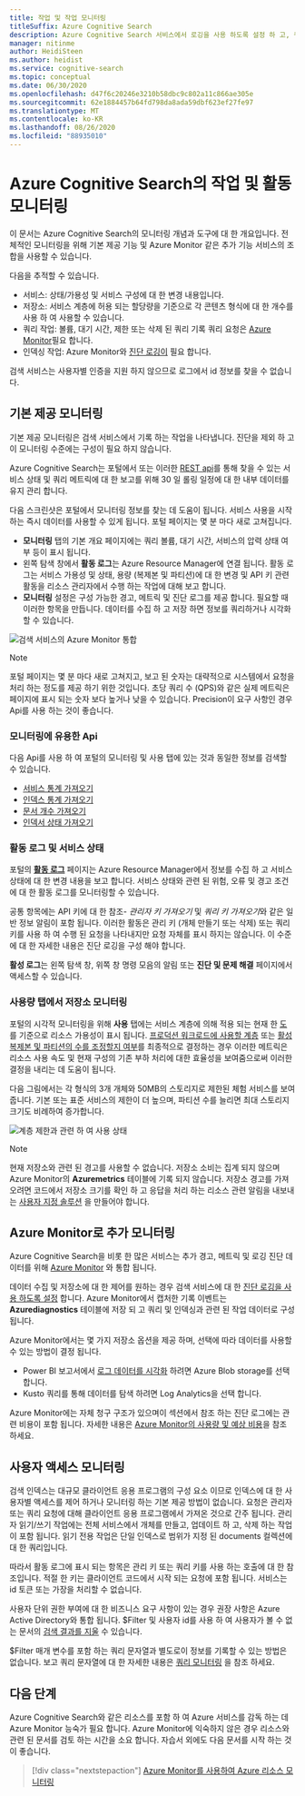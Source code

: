 ```yaml
---
title: 작업 및 작업 모니터링
titleSuffix: Azure Cognitive Search
description: Azure Cognitive Search 서비스에서 로깅을 사용 하도록 설정 하 고, 쿼리 작업 메트릭, 리소스 사용량 및 기타 시스템 데이터를 가져옵니다.
manager: nitinme
author: HeidiSteen
ms.author: heidist
ms.service: cognitive-search
ms.topic: conceptual
ms.date: 06/30/2020
ms.openlocfilehash: d47f6c20246e3210b58dbc9c802a11c866ae305e
ms.sourcegitcommit: 62e1884457b64fd798da8ada59dbf623ef27fe97
ms.translationtype: MT
ms.contentlocale: ko-KR
ms.lasthandoff: 08/26/2020
ms.locfileid: "88935010"
---
```

# <a name="monitor-operations-and-activity-of-azure-cognitive-search"></a>Azure Cognitive Search의 작업 및 활동 모니터링

이 문서는 Azure Cognitive Search의 모니터링 개념과 도구에 대 한 개요입니다. 전체적인 모니터링을 위해 기본 제공 기능 및 Azure Monitor 같은 추가 기능 서비스의 조합을 사용할 수 있습니다.

다음을 추적할 수 있습니다.

* 서비스: 상태/가용성 및 서비스 구성에 대 한 변경 내용입니다.
* 저장소: 서비스 계층에 허용 되는 할당량을 기준으로 각 콘텐츠 형식에 대 한 개수를 사용 하 여 사용할 수 있습니다.
* 쿼리 작업: 볼륨, 대기 시간, 제한 또는 삭제 된 쿼리 기록 쿼리 요청은 [Azure Monitor](#add-azure-monitor)필요 합니다.
* 인덱싱 작업: Azure Monitor와 [진단 로깅이](#add-azure-monitor) 필요 합니다.

검색 서비스는 사용자별 인증을 지원 하지 않으므로 로그에서 id 정보를 찾을 수 없습니다.

## <a name="built-in-monitoring"></a>기본 제공 모니터링

기본 제공 모니터링은 검색 서비스에서 기록 하는 작업을 나타냅니다. 진단을 제외 하 고이 모니터링 수준에는 구성이 필요 하지 않습니다.

Azure Cognitive Search는 포털에서 또는 이러한 [REST api](#monitoring-apis)를 통해 찾을 수 있는 서비스 상태 및 쿼리 메트릭에 대 한 보고를 위해 30 일 롤링 일정에 대 한 내부 데이터를 유지 관리 합니다.

다음 스크린샷은 포털에서 모니터링 정보를 찾는 데 도움이 됩니다. 서비스 사용을 시작 하는 즉시 데이터를 사용할 수 있게 됩니다. 포털 페이지는 몇 분 마다 새로 고쳐집니다.

* **모니터링** 탭의 기본 개요 페이지에는 쿼리 볼륨, 대기 시간, 서비스의 압력 상태 여부 등이 표시 됩니다.
* 왼쪽 탐색 창에서 **활동 로그**는 Azure Resource Manager에 연결 됩니다. 활동 로그는 서비스 가용성 및 상태, 용량 (복제본 및 파티션)에 대 한 변경 및 API 키 관련 활동을 리소스 관리자에서 수행 하는 작업에 대해 보고 합니다.
* **모니터링** 설정은 구성 가능한 경고, 메트릭 및 진단 로그를 제공 합니다. 필요할 때 이러한 항목을 만듭니다. 데이터를 수집 하 고 저장 하면 정보를 쿼리하거나 시각화할 수 있습니다.

![검색 서비스의 Azure Monitor 통합](./media/search-monitor-usage/azure-monitor-search.png
 "검색 서비스의 Azure Monitor 통합")

> [!NOTE]
> 포털 페이지는 몇 분 마다 새로 고쳐지고, 보고 된 숫자는 대략적으로 시스템에서 요청을 처리 하는 정도를 제공 하기 위한 것입니다. 초당 쿼리 수 (QPS)와 같은 실제 메트릭은 페이지에 표시 되는 숫자 보다 높거나 낮을 수 있습니다. Precision이 요구 사항인 경우 Api를 사용 하는 것이 좋습니다.

<a name="monitoring-apis"> </a>

### <a name="apis-useful-for-monitoring"></a>모니터링에 유용한 Api

다음 Api를 사용 하 여 포털의 모니터링 및 사용 탭에 있는 것과 동일한 정보를 검색할 수 있습니다.

* [서비스 통계 가져오기](/rest/api/searchservice/get-service-statistics)
* [인덱스 통계 가져오기](/rest/api/searchservice/get-index-statistics)
* [문서 개수 가져오기](/rest/api/searchservice/count-documents)
* [인덱서 상태 가져오기](/rest/api/searchservice/get-indexer-status)

### <a name="activity-logs-and-service-health"></a>활동 로그 및 서비스 상태

포털의 [**활동 로그**](../azure-monitor/platform/activity-log.md#view-the-activity-log) 페이지는 Azure Resource Manager에서 정보를 수집 하 고 서비스 상태에 대 한 변경 내용을 보고 합니다. 서비스 상태와 관련 된 위험, 오류 및 경고 조건에 대 한 활동 로그를 모니터링할 수 있습니다.

공통 항목에는 API 키에 대 한 참조- *관리자 키 가져오기* 및 *쿼리 키 가져오기*와 같은 일반 정보 알림이 포함 됩니다. 이러한 활동은 관리 키 (개체 만들기 또는 삭제) 또는 쿼리 키를 사용 하 여 수행 된 요청을 나타내지만 요청 자체를 표시 하지는 않습니다. 이 수준에 대 한 자세한 내용은 진단 로깅을 구성 해야 합니다.

**활성 로그**는 왼쪽 탐색 창, 위쪽 창 명령 모음의 알림 또는 **진단 및 문제 해결** 페이지에서 액세스할 수 있습니다.

### <a name="monitor-storage-in-the-usage-tab"></a>사용량 탭에서 저장소 모니터링

포털의 시각적 모니터링을 위해 **사용** 탭에는 서비스 계층에 의해 적용 되는 현재 한 [도](search-limits-quotas-capacity.md) 를 기준으로 리소스 가용성이 표시 됩니다. [프로덕션 워크로드에 사용할 계층](search-sku-tier.md) 또는 [활성 복제본 및 파티션의 수를 조정할지 여부](search-capacity-planning.md)를 최종적으로 결정하는 경우 이러한 메트릭은 리소스 사용 속도 및 현재 구성의 기존 부하 처리에 대한 효율성을 보여줌으로써 이러한 결정을 내리는 데 도움이 됩니다.

다음 그림에서는 각 형식의 3개 개체와 50MB의 스토리지로 제한된 체험 서비스를 보여 줍니다. 기본 또는 표준 서비스의 제한이 더 높으며, 파티션 수를 늘리면 최대 스토리지 크기도 비례하여 증가합니다.

![계층 제한과 관련 하 여 사용 상태](./media/search-monitor-usage/usage-tab.png
 "계층 제한과 관련 하 여 사용 상태")

> [!NOTE]
> 현재 저장소와 관련 된 경고를 사용할 수 없습니다. 저장소 소비는 집계 되지 않으며 Azure Monitor의 **Azuremetrics** 테이블에 기록 되지 않습니다. 저장소 경고를 가져오려면 코드에서 저장소 크기를 확인 하 고 응답을 처리 하는 리소스 관련 알림을 내보내는 [사용자 지정 솔루션](../azure-monitor/insights/solutions.md) 을 만들어야 합니다.

<a name="add-azure-monitor"></a>

## <a name="add-on-monitoring-with-azure-monitor"></a>Azure Monitor로 추가 모니터링

Azure Cognitive Search을 비롯 한 많은 서비스는 추가 경고, 메트릭 및 로깅 진단 데이터를 위해 [Azure Monitor](../azure-monitor/index.yml) 와 통합 됩니다. 

데이터 수집 및 저장소에 대 한 제어를 원하는 경우 검색 서비스에 대 한 [진단 로깅을 사용 하도록 설정](search-monitor-logs.md) 합니다. Azure Monitor에서 캡처한 기록 이벤트는 **Azurediagnostics** 테이블에 저장 되 고 쿼리 및 인덱싱과 관련 된 작업 데이터로 구성 됩니다.

Azure Monitor에서는 몇 가지 저장소 옵션을 제공 하며, 선택에 따라 데이터를 사용할 수 있는 방법이 결정 됩니다.

* Power BI 보고서에서 [로그 데이터를 시각화](search-monitor-logs-powerbi.md) 하려면 Azure Blob storage를 선택 합니다.
* Kusto 쿼리를 통해 데이터를 탐색 하려면 Log Analytics을 선택 합니다.

Azure Monitor에는 자체 청구 구조가 있으며이 섹션에서 참조 하는 진단 로그에는 관련 비용이 포함 됩니다. 자세한 내용은 [Azure Monitor의 사용량 및 예상 비용](../azure-monitor/platform/usage-estimated-costs.md)을 참조 하세요.

## <a name="monitor-user-access"></a>사용자 액세스 모니터링

검색 인덱스는 대규모 클라이언트 응용 프로그램의 구성 요소 이므로 인덱스에 대 한 사용자별 액세스를 제어 하거나 모니터링 하는 기본 제공 방법이 없습니다. 요청은 관리자 또는 쿼리 요청에 대해 클라이언트 응용 프로그램에서 가져온 것으로 간주 됩니다. 관리자 읽기/쓰기 작업에는 전체 서비스에서 개체를 만들고, 업데이트 하 고, 삭제 하는 작업이 포함 됩니다. 읽기 전용 작업은 단일 인덱스로 범위가 지정 된 documents 컬렉션에 대 한 쿼리입니다. 

따라서 활동 로그에 표시 되는 항목은 관리 키 또는 쿼리 키를 사용 하는 호출에 대 한 참조입니다. 적절 한 키는 클라이언트 코드에서 시작 되는 요청에 포함 됩니다. 서비스는 id 토큰 또는 가장을 처리할 수 없습니다.

사용자 단위 권한 부여에 대 한 비즈니스 요구 사항이 있는 경우 권장 사항은 Azure Active Directory와 통합 됩니다. $Filter 및 사용자 id를 사용 하 여 사용자가 볼 수 없는 문서의 [검색 결과를 지울](search-security-trimming-for-azure-search-with-aad.md) 수 있습니다. 

$Filter 매개 변수를 포함 하는 쿼리 문자열과 별도로이 정보를 기록할 수 있는 방법은 없습니다. 보고 쿼리 문자열에 대 한 자세한 내용은 [쿼리 모니터링](search-monitor-queries.md) 을 참조 하세요.

## <a name="next-steps"></a>다음 단계

Azure Cognitive Search와 같은 리소스를 포함 하 여 Azure 서비스를 감독 하는 데 Azure Monitor 능숙가 필요 합니다. Azure Monitor에 익숙하지 않은 경우 리소스와 관련 된 문서를 검토 하는 시간을 소요 합니다. 자습서 외에도 다음 문서를 시작 하는 것이 좋습니다.

> [!div class="nextstepaction"]
> [Azure Monitor를 사용하여 Azure 리소스 모니터링](../azure-monitor/insights/monitor-azure-resource.md)